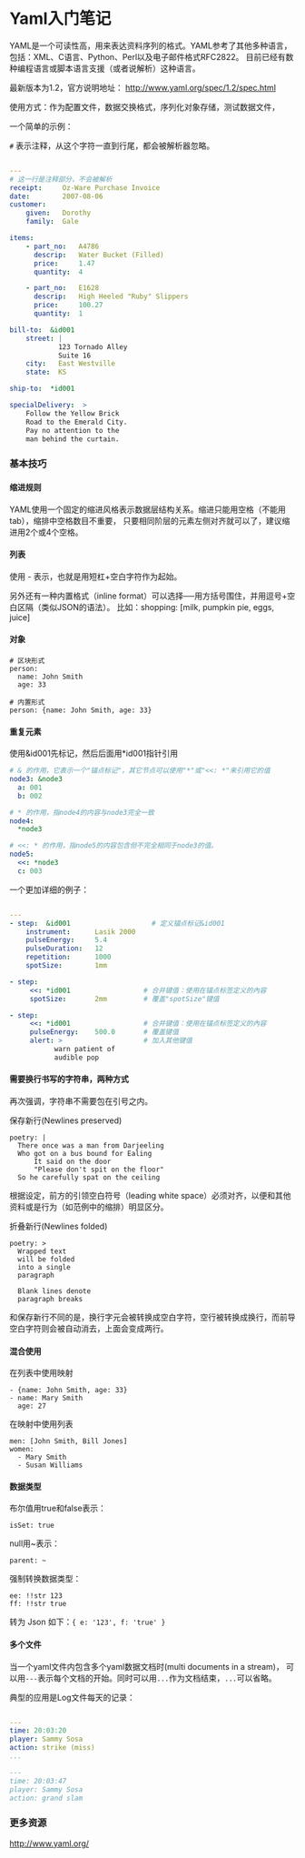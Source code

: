 # Yaml入门笔记

YAML是一个可读性高，用来表达资料序列的格式。YAML参考了其他多种语言，包括：XML、C语言、Python、Perl以及电子邮件格式RFC2822。 目前已经有数种编程语言或脚本语言支援（或者说解析）这种语言。

最新版本为1.2，官方说明地址： <http://www.yaml.org/spec/1.2/spec.html>

使用方式：作为配置文件，数据交换格式，序列化对象存储，测试数据文件，

一个简单的示例：

`#` 表示注释，从这个字符一直到行尾，都会被解析器忽略。

```yaml

---
# 这一行是注释部分，不会被解析
receipt:     Oz-Ware Purchase Invoice
date:        2007-08-06
customer:
    given:   Dorothy
    family:  Gale

items:
    - part_no:   A4786
      descrip:   Water Bucket (Filled)
      price:     1.47
      quantity:  4

    - part_no:   E1628
      descrip:   High Heeled "Ruby" Slippers
      price:     100.27
      quantity:  1

bill-to:  &id001
    street: |
            123 Tornado Alley
            Suite 16
    city:   East Westville
    state:  KS

ship-to:  *id001

specialDelivery:  >
    Follow the Yellow Brick
    Road to the Emerald City.
    Pay no attention to the
    man behind the curtain.
```

### 基本技巧

#### 缩进规则

YAML使用一个固定的缩进风格表示数据层结构关系。缩进只能用空格（不能用tab），缩排中空格数目不重要， 只要相同阶层的元素左侧对齐就可以了，建议缩进用2个或4个空格。

#### 列表

使用 - 表示，也就是用短杠+空白字符作为起始。

另外还有一种内置格式（inline format）可以选择──用方括号围住，并用逗号+空白区隔（类似JSON的语法）。 比如：shopping: [milk, pumpkin pie, eggs, juice]

#### 对象

```
# 区块形式
person:
  name: John Smith
  age: 33

# 内置形式
person: {name: John Smith, age: 33}
```

#### 重复元素

使用&id001先标记，然后后面用*id001指针引用

```yaml
# & 的作用，它表示一个"锚点标记"，其它节点可以使用"*"或"<<: *"来引用它的值
node3: &node3
  a: 001
  b: 002

# * 的作用，指node4的内容与node3完全一致
node4:
  *node3

# <<: * 的作用，指node5的内容包含但不完全相同于node3的值。
node5:
  <<: *node3
  c: 003
```

一个更加详细的例子：

```yaml

---
- step:  &id001                    # 定义锚点标记&id001
    instrument:      Lasik 2000
    pulseEnergy:     5.4
    pulseDuration:   12
    repetition:      1000
    spotSize:        1mm

- step:
     <<: *id001                  # 合并键值：使用在锚点标签定义的內容
     spotSize:       2mm         # 覆盖"spotSize"键值

- step:
     <<: *id001                  # 合并键值：使用在锚点标签定义的內容
     pulseEnergy:    500.0       # 覆盖键值
     alert: >                    # 加入其他键值
           warn patient of
           audible pop
```

#### 需要换行书写的字符串，两种方式

再次强调，字符串不需要包在引号之内。

保存新行(Newlines preserved)

```
poetry: |
  There once was a man from Darjeeling
  Who got on a bus bound for Ealing
      It said on the door
      "Please don't spit on the floor"
  So he carefully spat on the ceiling
```

根据设定，前方的引领空白符号（leading white space）必须对齐，以便和其他资料或是行为（如范例中的缩排）明显区分。

折叠新行(Newlines folded)

```
poetry: >
  Wrapped text
  will be folded
  into a single
  paragraph
  
  Blank lines denote
  paragraph breaks
```

和保存新行不同的是，换行字元会被转换成空白字符，空行被转换成换行，而前导空白字符则会被自动消去，上面会变成两行。

#### 混合使用

在列表中使用映射

```
- {name: John Smith, age: 33}
- name: Mary Smith
  age: 27
```

在映射中使用列表

```
men: [John Smith, Bill Jones]
women:
  - Mary Smith
  - Susan Williams
```

#### 数据类型

布尔值用true和false表示：

```
isSet: true
```

null用~表示：

```
parent: ~
```

强制转换数据类型：

```
ee: !!str 123
ff: !!str true
```

转为 Json 如下：`{ e: '123', f: 'true' }`

#### 多个文件

当一个yaml文件内包含多个yaml数据文档时(multi documents in a stream)， 可以用`---`表示每个文档的开始。同时可以用`...`作为文档结束，`...`可以省略。

典型的应用是Log文件每天的记录：

```yaml

---
time: 20:03:20
player: Sammy Sosa
action: strike (miss)
...

---
time: 20:03:47
player: Sammy Sosa
action: grand slam
```

### 更多资源

<http://www.yaml.org/>
